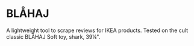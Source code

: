 # BLÅHAJ
A lightweight tool to scrape reviews for IKEA products.  Tested on the cult classic BLÅHAJ Soft toy, shark, 39¼".  